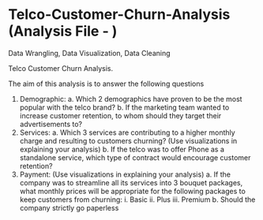# Telco-Customer-Churn-Analysis  (Analysis File - )
Data Wrangling, Data Visualization, Data Cleaning

Telco Customer Churn Analysis.

The aim of this analysis is to answer the following questions

1. Demographic:
a. Which 2 demographics have proven to be the most popular with the telco brand?
b. If the marketing team wanted to increase customer retention, to whom should they target their advertisements to?
2. Services:
a. Which 3 services are contributing to a higher monthly charge and resulting to customers churning? (Use visualizations in explaining your analysis)
b. If the telco was to offer Phone as a standalone service, which type of contract would encourage customer retention?
3. Payment: (Use visualizations in explaining your analysis)
a. If the company was to streamline all its services into 3 bouquet packages, what monthly prices will be appropriate for the following packages to keep customers from churning:
i. Basic
ii. Plus
iii. Premium
b. Should the company strictly go paperless
